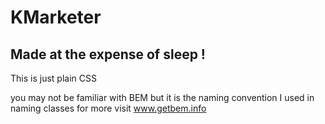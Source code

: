 # KMarketer
## Made at the expense of sleep !

This is just plain CSS

you may not be familiar with BEM but it is the naming convention I used in naming classes  for more visit www.getbem.info

